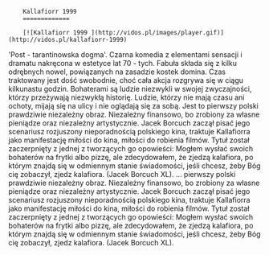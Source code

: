 
        Kallafiorr 1999 
        =============
        
        [![Kallafiorr 1999 ](http://vidos.pl/images/player.gif)](http://vidos.pl/kallafiorr-1999)
        
        
 'Post - tarantinowska dogma'. Czarna komedia z elementami sensacji i dramatu nakręcona w estetyce lat 70 - tych. Fabuła składa się z kilku odrębnych nowel, powiązanych na zasadzie kostek domina. Czas traktowany jest dość swobodnie, choć cała akcja rozgrywa się w ciągu kilkunastu godzin. Bohaterami są ludzie niezwykli w swojej zwyczajności, którzy przeżywają niezwykłą historię. Ludzie, którzy nie mają czasu ani ochoty, mijają się na ulicy i nie oglądają się za sobą. Jest to pierwszy polski prawdziwie niezależny obraz. Niezależny finansowo, bo zrobiony za własne pieniądze oraz niezależny artystycznie. Jacek Borcuch zaczął pisać jego scenariusz rozjuszony nieporadnością polskiego kina, traktuje Kallafiorra jako manifestację miłości do kina, miłości do robienia filmów. Tytuł został zaczerpnięty z jednej z tworzących go opowieści: Mogłem wysłać swoich bohaterów na frytki albo pizzę, ale zdecydowałem, że zjedzą kalafiora, po którym znajdą się w odmiennym stanie świadomości, jeśli chcesz, żeby Bóg cię zobaczył, zjedz kalafiora. (Jacek Borcuch XL).   ... pierwszy polski prawdziwie niezależny obraz. Niezależny finansowo, bo zrobiony za własne pieniądze oraz niezależny artystycznie. Jacek Borcuch zaczął pisać jego scenariusz rozjuszony nieporadnością polskiego kina, traktuje Kallafiorra jako manifestację miłości do kina, miłości do robienia filmów. Tytuł został zaczerpnięty z jednej z tworzących go opowieści: Mogłem wysłać swoich bohaterów na frytki albo pizzę, ale zdecydowałem, że zjedzą kalafiora, po którym znajdą się w odmiennym stanie świadomości, jeśli chcesz, żeby Bóg cię zobaczył, zjedz kalafiora. (Jacek Borcuch XL).
    